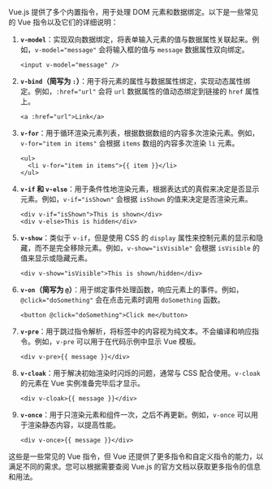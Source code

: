 Vue.js 提供了多个内置指令，用于处理 DOM 元素和数据绑定。以下是一些常见的 Vue 指令以及它们的详细说明：

1. **`v-model`**：实现双向数据绑定，将表单输入元素的值与数据属性关联起来。例如，`v-model="message"` 会将输入框的值与 `message` 数据属性双向绑定。

   ```vue
   <input v-model="message" />
   ```

2. **`v-bind`（简写为 `:`）**：用于将元素的属性与数据属性绑定，实现动态属性绑定。例如，`:href="url"` 会将 `url` 数据属性的值动态绑定到链接的 `href` 属性上。

   ```vue
   <a :href="url">Link</a>
   ```

3. **`v-for`**：用于循环渲染元素列表，根据数据数组的内容多次渲染元素。例如，`v-for="item in items"` 会根据 `items` 数组的内容多次渲染 `li` 元素。

   ```vue
   <ul>
     <li v-for="item in items">{{ item }}</li>
   </ul>
   ```

4. **`v-if` 和 `v-else`**：用于条件性地渲染元素，根据表达式的真假来决定是否显示元素。例如，`v-if="isShown"` 会根据 `isShown` 的值来决定是否渲染元素。

   ```vue
   <div v-if="isShown">This is shown</div>
   <div v-else>This is hidden</div>
   ```

5. **`v-show`**：类似于 `v-if`，但是使用 CSS 的 `display` 属性来控制元素的显示和隐藏，而不是完全移除元素。例如，`v-show="isVisible"` 会根据 `isVisible` 的值来显示或隐藏元素。

   ```vue
   <div v-show="isVisible">This is shown/hidden</div>
   ```

6. **`v-on`（简写为 `@`）**：用于绑定事件处理函数，响应元素上的事件。例如，`@click="doSomething"` 会在点击元素时调用 `doSomething` 函数。

   ```vue
   <button @click="doSomething">Click me</button>
   ```

7. **`v-pre`**：用于跳过指令解析，将标签中的内容视为纯文本。不会编译和响应指令。例如，`v-pre` 可以用于在代码示例中显示 Vue 模板。

   ```vue
   <div v-pre>{{ message }}</div>
   ```

8. **`v-cloak`**：用于解决初始渲染时闪烁的问题，通常与 CSS 配合使用。`v-cloak` 的元素在 Vue 实例准备完毕后才显示。

   ```vue
   <div v-cloak>{{ message }}</div>
   ```

9. **`v-once`**：用于只渲染元素和组件一次，之后不再更新。例如，`v-once` 可以用于渲染静态内容，以提高性能。

   ```vue
   <div v-once>{{ message }}</div>
   ```

这些是一些常见的 Vue 指令，但 Vue 还提供了更多指令和自定义指令的能力，以满足不同的需求。您可以根据需要查阅 Vue.js 的官方文档以获取更多指令的信息和用法。